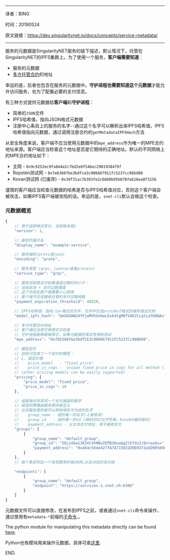 ----

译者：BING

时间：20190524

原文链接：https://dev.singularitynet.io/docs/concepts/service-metadata/

----

服务的元数据是SingularityNET服务的链下描述，默认情况下，托管在SingularityNET的IPFS集群上。为了使用一个服务，**客户端需要知道**：

- 服务的元数据
- [多方托管合约](https://dev.singularitynet.io/docs/concepts/multi-party-escrow)的地址

幸运的是，后者也包含在服务的元数据中。**守护进程也需要知道这个元数据**才能允许访问服务，也为了配置必要的支付信息。

有三种方式提供元数据给**客户端**和**守护进程**：

- 简单的`JSON`文件
- IPFS哈希值，指向JSON格式元数据
- 注册中心条目上的服务的名字--通过这个名字可以解析出来IPFS哈希值，IPFS哈希值指向元数据，通过调用注册合约的`getMetadataIPFSHash`方法

从安全角度来说，客户端不应当使用元数据中的`mpe_address`作为唯一的MPE合约地址来源。客户端应当检查这个地址是否是它期待的正确地址。默认的不同网络上的MPE合约地址如下：

- 主网 - `0x9c9252ec9fa844e2c7bd2e6f54bec2901938479f`
- Ropsten测试网 - `0x7e6366fbe3bdfce3c906667911fc5237cc96bd08`
- Kovan测试网 (已废弃) - `0x39f31ac7b393fe2c6660b95b878feb16ea8f3156`

谨慎的客户端应当检查元数据的哈希是否与IPFS哈希值对应，否则这个客户端会被攻击，如果IPFS客户端被攻陷的话。幸运的是，`snet-cli`默认会做这个检查。

### 元数据概览

```js
{
  	// 用于追踪格式变化，当前版本是1
    "version": 1,
  
    // 服务的展示名
    "display_name": "example-service",
  
    // 服务编码(proto或json) 
    "encoding": "proto",
  
    // 服务类型 (grpc、jsonrpc或者process)
    "service_type": "grpc",
  
    // 服务将拒绝支付如果通道过期时间小于：
    // 当前区块 + 支付过期阈值
    // 这个字段在客户端需要小心使用
    // 客户端不应该接收任意的支付过期阈值
    "payment_expiration_threshold": 40320,
  
    // IPFS哈希值，指向.tar格式的文件，文件中包含protobuf格式的服务描述文档
    "model_ipfs_hash": "QmSUGHW24YPjwMVhUnDwLExk4tgM8fVAKZCLqtLafbBQAu",
  
    // 多方托管合约地址
    // 客户端应当用它来做交叉检查
    // 守护进程能够直接用它，如果元数据的真实性得到验证
    "mpe_address": "0x7E6366Fbe3bdfCE3C906667911FC5237Cc96BD08",
  
    // 模型定价
    // 目前只完成了一个定价的模型：
    // 1. 固定价格
    //    price_model   - "fixed_price"
    //    price_in_cogs -  unique fixed price in cogs for all method (1 AGI = 10^8 cogs)
    // (other pricing models can be easily supported)
    "pricing": {
        "price_model": "fixed_price",
        "price_in_cogs": 10
    },
  
    // 组是端点共享同一个支付通道的数字 
    // 成组的策略由服务提供者定义
    // 比如服务提供者可以用地域名作为组的名字 
    //    group_name - 组的唯一的名字(人类易读)
    //    group_id   - 组的唯一的id (随机的32位字符串，base64编码格式)
    //    payment_address - 以太坊支付地址，用于接收支付
    "groups": [
        {
            "group_name": "default_group",
            "group_id": "58jzXGw13K3XC4VNNxZEPB36naQg2lEfduI/0z+axQs=",
            "payment_address": "0x464c564e427fA7A715922D9E0373a5D90589E021"
        }
    ],
    // 每个条目列出一个发现服务的端点URL以及对应的支付组
  
    "endpoints": [
        {
            "group_name": "default_group",
            "endpoint": "https://services-1.snet.sh:6306"
        }
    ]
}
```

元数据文件可以直接修改，在发布到IPFS之前，或者通过`snet-cli`命令来操作，通过使用有`metadata-*`前缀的[子命令](http://snet-cli-docs.singularitynet.io/service.html#Sub-commands:).。

The python module for manipulating this metadata directly can be found [here](https://github.com/singnet/snet-cli/blob/master/snet_cli/mpe_service_metadata.py).

Python也有模块用来操作元数据，具体可查[这里](https://github.com/singnet/snet-cli/blob/master/snet_cli/mpe_service_metadata.py).

END.
